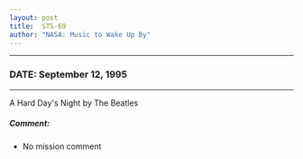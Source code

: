 ```yaml
---
layout: post
title:  STS-69
author: "NASA: Music to Wake Up By"
---
```


----
### DATE: September 12, 1995
----
A Hard Day's Night by The Beatles

##### Comment:
* No mission comment
